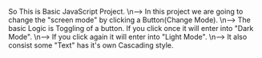 So This is Basic JavaScript Project.
\n--> In this project we are going to change the "screen mode" by clicking a Button(Change Mode).
\n--> The basic Logic is Toggling of a button. If you click once it will enter into "Dark Mode".
\n--> If you click again it will enter into "Light Mode".
\n--> It also consist some "Text" has it's own Cascading style.
